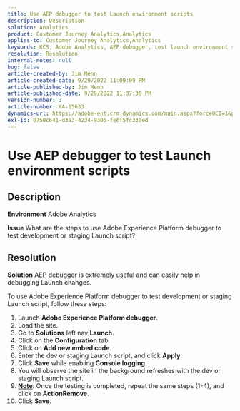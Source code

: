 ```yaml
---
title: Use AEP debugger to test Launch environment scripts
description: Description
solution: Analytics
product: Customer Journey Analytics,Analytics
applies-to: Customer Journey Analytics,Analytics
keywords: KCS, Adobe Analytics, AEP debugger, test launch environment scripts, Adobe Experience Platform, how to
resolution: Resolution
internal-notes: null
bug: false
article-created-by: Jim Menn
article-created-date: 9/29/2022 11:09:09 PM
article-published-by: Jim Menn
article-published-date: 9/29/2022 11:37:36 PM
version-number: 3
article-number: KA-15633
dynamics-url: https://adobe-ent.crm.dynamics.com/main.aspx?forceUCI=1&pagetype=entityrecord&etn=knowledgearticle&id=82e3aeb3-4b40-ed11-9db1-0022480866ad
exl-id: 0750c641-d3a3-4234-9305-fe6f5fc33aed
---
```

# Use AEP debugger to test Launch environment scripts

## Description


<b>Environment</b>
 Adobe Analytics

<b>Issue</b>
 What are the steps to use Adobe Experience Platform debugger to test development or staging Launch script?


## Resolution


<b>Solution</b>
AEP debugger is extremely useful and can easily help in debugging Launch changes.

To use Adobe Experience Platform debugger to test development or staging Launch script, follow these steps:

1. Launch <b>Adobe Experience Platform debugger</b>.
2. Load the site.
3. Go to <b>Solutions</b> left nav  <b>Launch</b>.
4. Click on the <b>Configuration</b> tab.
5. Click on <b>Add new embed code</b>.
6. Enter the dev or staging Launch script, and click <b>Apply</b>.
7. Click <b>Save</b> while enabling <b>Console logging</b>.
8. You will observe the site in the background refreshes with the dev or staging Launch script.
9. <b><u>Note</u></b>: Once the testing is completed, repeat the same steps (1-4), and click on <b>Action</b><b>Remove</b>.
10. Click <b>Save</b>.
